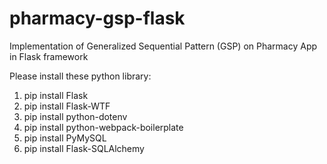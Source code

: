 # pharmacy-gsp-flask
Implementation of Generalized Sequential Pattern (GSP) on Pharmacy App in Flask framework

Please install these python library:

1. pip install Flask
2. pip install Flask-WTF
3. pip install python-dotenv
4. pip install python-webpack-boilerplate
5. pip install PyMySQL
6. pip install Flask-SQLAlchemy
